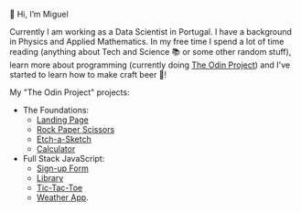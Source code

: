 👋 Hi, I’m Miguel

Currently I am working as a Data Scientist in Portugal. I have a background in Physics and Applied Mathematics. 
In my free time I spend a lot of time reading (anything about Tech and Science :books: or some other random stuff), learn more about programming (currently doing [The Odin Project](https://www.theodinproject.com)) and I've started to learn how to make craft beer :beer:!


My "The Odin Project" projects:

- The Foundations:
    - [Landing Page](https://mvazramos.github.io/landing-page/)
    - [Rock Paper Scissors](https://mvazramos.github.io/rock-paper-scissors/)   
    - [Etch-a-Sketch](https://mvazramos.github.io/etch-a-sketch/)
    - [Calculator](https://mvazramos.github.io/calculator-top/)
- Full Stack JavaScript:
    - [Sign-up Form](https://mvazramos.github.io/signup-form-top/)   
    - [Library](https://mvazramos.github.io/top-library/)
    - [Tic-Tac-Toe](https://mvazramos.github.io/top-tictactoe/)
    - [Weather App](https://mvazramos.github.io/top-weather).



    
    
<!--- 👀 I’m interested in ...
- 🌱 I’m currently learning ...
- 💞️ I’m looking to collaborate on ...
- 📫 How to reach me ...
--->

<!---
mvazramos/mvazramos is a ✨ special ✨ repository because its `README.md` (this file) appears on your GitHub profile.
You can click the Preview link to take a look at your changes.
--->



